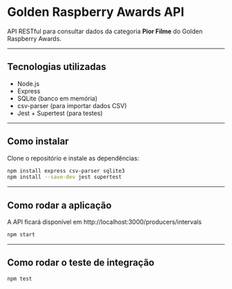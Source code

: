 #  Golden Raspberry Awards API

API RESTful para consultar dados da categoria **Pior Filme** do Golden Raspberry Awards.

---

## Tecnologias utilizadas

- Node.js
- Express
- SQLite (banco em memória)
- csv-parser (para importar dados CSV)
- Jest + Supertest (para testes)

---

## Como instalar

Clone o repositório e instale as dependências:

```bash
npm install express csv-parser sqlite3
npm install --save-dev jest supertest
```

---

## Como rodar a aplicação

A API ficará disponível em http://localhost:3000/producers/intervals

```bash
npm start
```
---

## Como rodar o teste de integração

```bash
npm test
```
